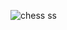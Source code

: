 ![chess ss](https://github.com/vaibhavsonar8540/vs-chess2/assets/171035026/8d820fb4-d9e2-4736-8a97-575f6bacd68f)
